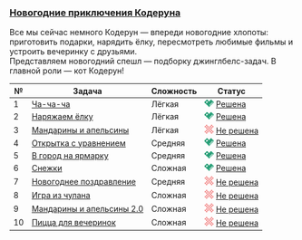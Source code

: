 ### [Новогодние приключения Кодеруна](https://coderun.yandex.ru/selections/new-year-adventures)  
Все мы сейчас немного Кодерун — впереди новогодние хлопоты: приготовить подарки, нарядить ёлку, пересмотреть любимые фильмы и устроить вечеринку с друзьями.  
Представляем новогодний спешл — подборку джинглбелс-задач. В главной роли — кот Кодерун!

| №  | Задача                                                                                                           | Сложность | Статус                                                                                                    |
|----|------------------------------------------------------------------------------------------------------------------|-----------|-----------------------------------------------------------------------------------------------------------|
| 1  | [Ча-ча-ча](https://coderun.yandex.ru/selections/new-year-adventures/problems/cha_cha)                            | Лёгкая    | <img src="../assets/ic_success.svg" width="16"/> [Решена](../new-year-adventures/cha_cha.kt)              |
| 2  | [Наряжаем ёлку](https://coderun.yandex.ru/selections/new-year-adventures/problems/decorating-tree)               | Лёгкая    | <img src="../assets/ic_success.svg" width="16"/> [Решена](../new-year-adventures/decorating-tree.kt)      |
| 3  | [Мандарины и апельсины](https://coderun.yandex.ru/selections/new-year-adventures/problems/new-year-fruits)       | Лёгкая    | <img src="../assets/ic_failure.svg" width="16"/> [Не решена](../new-year-adventures/new-year-fruits.kt)   |
| 4  | [Открытка с уравнением](https://coderun.yandex.ru/selections/new-year-adventures/problems/postcard-equation)     | Средняя   | <img src="../assets/ic_success.svg" width="16"/> [Решена](../new-year-adventures/postcard-equation.kt)    |
| 5  | [В город на ярмарку](https://coderun.yandex.ru/selections/new-year-adventures/problems/new-year-fair)            | Средняя   | <img src="../assets/ic_success.svg" width="16"/> [Решена](../new-year-adventures/new-year-fair.kt)        |
| 6  | [Снежки](https://coderun.yandex.ru/selections/new-year-adventures/problems/snowballs)                            | Сложная   | <img src="../assets/ic_success.svg" width="16"/> [Решена](../new-year-adventures/snowballs.kt)            |
| 7  | [Новогоднее поздравление](https://coderun.yandex.ru/selections/new-year-adventures/problems/new_year_greeting)   | Средняя   | <img src="../assets/ic_failure.svg" width="16"/> [Не решена](../new-year-adventures/new_year_greeting.kt) |
| 8  | [Игра из чулана](https://coderun.yandex.ru/selections/new-year-adventures/problems/closet_play)                  | Сложная   | <img src="../assets/ic_failure.svg" width="16"/> [Не решена](../new-year-adventures/closet_play.kt)       |
| 9  | [Мандарины и апельсины 2.0](https://coderun.yandex.ru/selections/new-year-adventures/problems/new-year-fruits-2) | Сложная   | <img src="../assets/ic_failure.svg" width="16"/> [Не решена](../new-year-adventures/new-year-fruits-2.kt) |
| 10 | [Пицца для вечеринок](https://coderun.yandex.ru/selections/new-year-adventures/problems/party-pizza)             | Сложная   | <img src="../assets/ic_failure.svg" width="16"/> [Не решена](../new-year-adventures/party-pizza.kt)       |